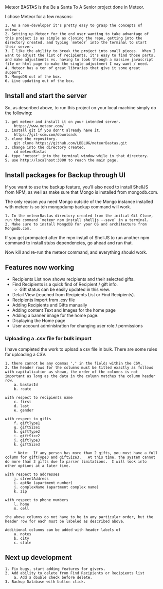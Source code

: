 Meteor BASTAS is the Be a Santa To A Senior project done in Meteor.

I chose Meteor for a few reasons:

    1. As a non-developer it's pretty easy to grasp the concepts of meteor.
    2. Setting up Meteor for the end user wanting to take advantage of this project is as simple as cloning the repo, getting into the directory created, and typing `meteor` into the terminal to start their server.
    3. I like the ability to break the project into small pieces.  When I want to adjust the list of recipients, it's easy to find those parts, and make adjustments vs. having to look through a massive javascript file or html page to make the single adjustment I may want / need.
    4. Meteor has a ton of great libraries that give it some great support.
    5. MongoDB out of the box.
    6. Live updating out of the box.

## Install and start the server

So, as described above, to run this project on your local machine simply do the following:

    1. get meteor and install it on your intended server.
        https://www.meteor.com/
    2. install git if you don't already have it.  
        https://git-scm.com/downloads
    2. clone the repository.
        git clone https://github.com/LBBLUG/meteorBastas.git
    3. change into the directory created.
        cd meteorBastas
    4. type 'meteor' into the terminal window while in that directory.
    5. use http://localhost:3000 to reach the main page.
    
## Install packages for Backup through UI

If you want to use the backup feature, you'll also need to install ShellJS from NPM, as well as make sure that Mongo is installed from mongodb.com.

The only reason you need Mongo outside of the Mongo instance installed with meteor is so teh mongodump backup command will work.

    1. In the meteorBastas directory created from the initial Git Clone, run the command `meteor npm install shelljs --save` in a terminal.
    2. Make sure to install MongoDB for your OS and architecture from Mongodb.com.
    
If you get prompated after the mpn install of ShellJS to run another npm command to install stubs dependencies, go ahead and run that.

Now kill and re-run the meteor command, and everything should work.

## Features now working


- Recipients List now shows recipients and their selected gifts.
- Find Recipients is a quick find of Recipient / gift info.  
    - Gift status can be easily updated in this view.
- Detail View (reached from Recipients List or Find Recipients).
- Recipients Import from .csv file
- Adding Recipients and Gifts manually
- Adding content Text and Images for the home page
- Adding a banner image for the home page.
- Displaying the Home page
- User account administration for changing user role / permissions

### Uploading a .csv file for bulk import

I have completed the work to upload a csv file in bulk.  There are some rules for uploading a CSV.

    1. there cannot be any commas ',' in the fields within the CSV.  
    2. the header rows for the columns must be titled exactly as follows with capitalization as shown, the order of the columns is not important as long as the data in the column matches the column header row.
        a. bastasId
        b. route

    with respect to recipients name
        c. first
        d. last
        e. gender

    with respect to gifts
        f. giftType1
        g. giftSize1
        h. giftType2
        i. giftSize2
        j. giftType3
        k. giftSize3

        * Note:  If any person has more than 2 gifts, you must have a full column for giftType3 and giftSize3.   At this time, the system cannot do more than 3 gifts due to parser limitations.  I will look into other options at a later time.

    with respect to addresses
        j. streetAddress
        i. aptNo (apartment number)
        j. complexName (apartment complex name)
        k. zip

    with respect to phone numbers
        l. home
        m. cell

    the above columns do not have to be in any particular order, but the header row for each must be labeled as described above.

    Additional columns can be added with header labels of
        a. notes
        b. city
        c. state


## Next up development

    1. Fix bugs, start adding features for givers.
    2. Add ability to delete from Find Recipients or Recipients list
        a. Add a double check before delete.
    3. Backup Database with button click.
